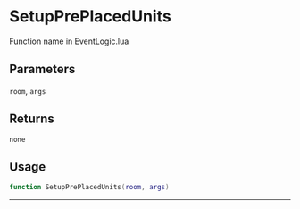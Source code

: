 # SetupPrePlacedUnits
Function name in EventLogic.lua
## Parameters
`room`, `args`
## Returns
`none`
## Usage
```lua
function SetupPrePlacedUnits(room, args)
```
---
